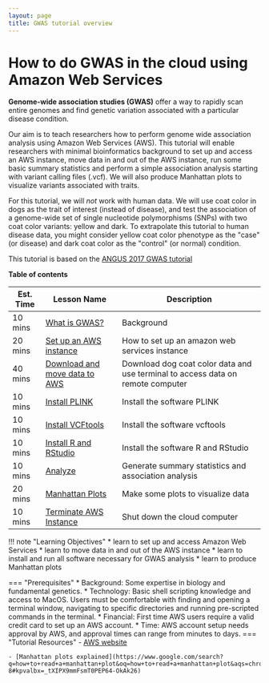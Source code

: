 ```yaml
---
layout: page
title: GWAS tutorial overview
---
```


How to do GWAS in the cloud using Amazon Web Services
=====================================================

**Genome-wide association studies (GWAS)** offer a way to rapidly scan entire genomes and find genetic variation associated with a particular disease condition.

Our aim is to teach researchers how to perform genome wide association analysis using Amazon Web Services (AWS). This tutorial will enable researchers with minimal bioinformatics background to set up and access an AWS instance, move data in and out of the AWS instance, run some basic summary statistics and perform a simple association analysis starting with variant calling files (.vcf). We will also produce Manhattan plots to visualize variants associated with traits.

For this tutorial, we will *not* work with human data. We will use coat color in dogs as the trait of interest (instead of disease), and test the association of a genome-wide set of single nucleotide polymorphisms (SNPs) with two coat color variants: yellow and dark. To extrapolate this tutorial to human disease data, you might consider yellow coat color phenotype as the "case" (or disease) and dark coat color as the "control" (or normal) condition.

This tutorial is based on the [ANGUS 2017 GWAS tutorial](https://angus.readthedocs.io/en/2017/GWAS.html)

**Table of contents**

| Est. Time| Lesson Name | Description|
| ---|--------|--------|
| 10 mins |[What is GWAS?](background.md)| Background                   
| 20 mins |[Set up an AWS instance](aws_instance_setup.md)|How to set up an amazon web services instance|
| 40 mins |[Download and move data to AWS](download_accessAWS.md) | Download dog coat color data and use terminal to access data on remote computer |
| 10 mins |[Install PLINK](plink_install.md)| Install the software PLINK |
| 10 mins |[Install VCFtools](vcftools_install.md) | Install the software vcftools |
| 10 mins |[Install R and RStudio](RStudio.md) | Install the software R and RStudio |
| 10 mins |[Analyze](analyze.md) | Generate summary statistics and association analysis |
| 20 mins |[Manhattan Plots](manhattan.md) | Make some plots to visualize data |
| 10 mins |[Terminate AWS Instance](terminate_aws.md) | Shut down the cloud computer |

!!! note "Learning Objectives"
    * learn to set up and access Amazon Web Services
    * learn to move data in and out of the AWS instance
    * learn to install and run all software necessary for GWAS analysis
    * learn to produce Manhattan plots

=== "Prerequisites"
    * Background: Some expertise in biology and fundamental genetics.
    * Technology: Basic shell scripting knowledge and access to MacOS. Users must be comfortable with finding and opening a terminal window, navigating to specific directories and running pre-scripted commands in the terminal.
    * Financial: First time AWS users require a valid credit card to set up an AWS account.
    * Time: AWS account setup needs approval by AWS, and approval times can range from minutes to days.
=== "Tutorial Resources"
    - [AWS website](http://aws.amazon.com/)

    - [Manhattan plots explained](https://www.google.com/search?q=how+to+read+a+manhattan+plot&oq=how+to+read+a+manhattan+plot&aqs=chrome..69i57.7911j0j4&sourceid=chrome&ie=UTF-8#kpvalbx=_tXIPX9mmFsmT0PEP64-OkAk26)
